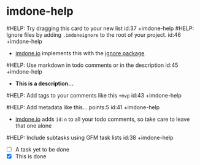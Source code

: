 imdone-help
====
#HELP: Try dragging this card to your new list id:37 +imdone-help
#HELP: Ignore files by adding `.imdoneignore` to the root of your project. id:46 +imdone-help
- [imdone.io](https://imdone.io) implements this with the [ignore package](https://www.npmjs.com/package/ignore)

#HELP: Use markdown in todo comments or in the description id:45 +imdone-help
- **This is a description...**

#HELP: Add tags to your comments like this `+mvp` id:43 +imdone-help

#HELP: Add metadata like this... points:5 id:41 +imdone-help
- [imdone.io](https://imdone.io) adds `id:n` to all your todo comments, so take care to leave that one alone

#HELP: Include subtasks using GFM task lists id:38 +imdone-help
- [ ] A task yet to be done
- [x] This is done

